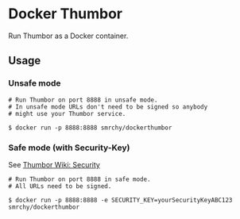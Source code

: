 # Docker Thumbor

Run Thumbor as a Docker container.

## Usage


### Unsafe mode


```
# Run Thumbor on port 8888 in unsafe mode.
# In unsafe mode URLs don't need to be signed so anybody
# might use your Thumbor service.

$ docker run -p 8888:8888 smrchy/dockerthumbor

```

### Safe mode (with Security-Key)

See [Thumbor Wiki: Security](https://github.com/thumbor/thumbor/wiki/Security)

```
# Run Thumbor on port 8888 in safe mode.
# All URLs need to be signed.

$ docker run -p 8888:8888 -e SECURITY_KEY=yourSecurityKeyABC123 smrchy/dockerthumbor

```

